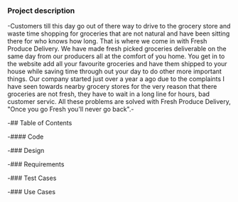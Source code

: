 ### Project description 

-Customers till this day go out of there way to drive to the grocery store and waste time shopping for groceries that are not natural and have been sitting there for who knows how long. That is where we come in with Fresh Produce Delivery. We have made fresh picked groceries deliverable on the same day from our producers all at the comfort of you home. You get in to the website add all your favourite groceries and have them shipped to your house while saving time through out your day to do other more important things. Our company started just over a year a ago due to the complaints I have seen towards nearby grocery stores for the very reason that there groceries are not fresh, they have to wait in a long line for hours, bad customer servic. All these problems are solved with Fresh Produce Delivery, "Once you go Fresh you'll never go back".-

-## Table of Contents

-#### Code

-### Design 

-### Requirements

-### Test Cases

-### Use Cases

